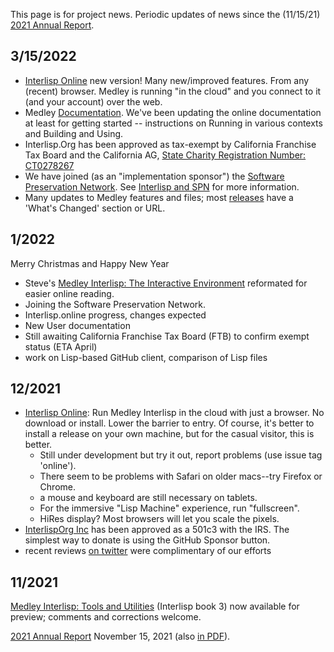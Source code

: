 This page is for project news. Periodic updates of news since the (11/15/21) [2021 Annual Report](https://docs.google.com/document/d/1cGBDNMO5yt6ymi7YiCcf6uNn6RBe5PVS7mW4kFnlzNY).

## 3/15/2022

* [Interlisp Online](https://online.interlisp.org) new version! Many new/improved features. From any (recent) browser. Medley is running "in the cloud" and you connect to it (and your account) over the web.  
* Medley [Documentation](https://github.com/Interlisp/medley/wiki/Documentation). We've been updating the online documentation at least for getting started -- instructions on Running in various contexts and Building and Using.
* Interlisp.Org has been approved as tax-exempt by California Franchise Tax Board and the California AG, [State Charity Registration Number: CT0278267](https://rct.doj.ca.gov/Verification/Web/Search.aspx?facility=Y)
* We have joined (as an "implementation sponsor") the [Software Preservation Network](https://www.softwarepreservationnetwork.org). See [Interlisp and SPN](https://www.softwarepreservationnetwork.org/Interlisp/) for more information.
* Many updates to Medley features and files; most [releases](https://github.com/Interlisp/medley/releases) have a 'What's Changed' section or URL.

## 1/2022
Merry Christmas and Happy New Year

* Steve's [Medley Interlisp: The Interactive Environment](https://interlisp.org/docs/20211225-interlisp-book-2.pdf) reformated for easier online reading.
* Joining the Software Preservation Network.
* Interlisp.online progress, changes expected
* New User documentation
* Still awaiting California Franchise Tax Board (FTB) to confirm exempt status (ETA April) 
* work on Lisp-based GitHub client, comparison of Lisp files

## 12/2021

* [Interlisp Online](https://online.interlisp.org): Run Medley Interlisp in the cloud with just a browser. No download or install. Lower the barrier to entry. Of course, it's better to install a release on your own machine, but for the casual visitor, this is better. 
   * Still under development but try it out, report problems (use issue tag 'online'). 
   * There seem to be problems with Safari on older macs--try Firefox or Chrome.
   * a mouse and keyboard are still necessary on tablets.
   * For the immersive "Lisp Machine" experience, run "fullscreen".
   * HiRes display? Most browsers will let you scale the pixels.
* [InterlispOrg Inc](https://github.com/Interlisp/medley/wiki/InterlispOrg-Inc) has been approved as a 501c3 with the IRS. The simplest way to donate is using the GitHub Sponsor button.
* recent reviews [on twitter](https://twitter.com/ftrain/status/1470968024756895744) were complimentary of our efforts

## 11/2021
[Medley Interlisp: Tools and Utilities](https://interlisp.org/docs/2021-interlisp-book-3.pdf) (Interlisp book 3) now available for preview; comments and corrections welcome.

[2021 Annual Report](https://docs.google.com/document/d/1cGBDNMO5yt6ymi7YiCcf6uNn6RBe5PVS7mW4kFnlzNY) November 15, 2021 (also [in PDF](https://interlisp.org/docs/2021-Medley-Interlisp-Annual-Report.pdf)).
